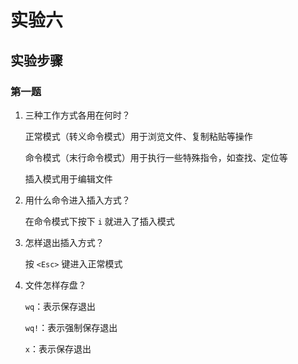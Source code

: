 # 实验六

## 实验步骤

### 第一题

1. 三种工作方式各用在何时？

    正常模式（转义命令模式）用于浏览文件、复制粘贴等操作

    命令模式（末行命令模式）用于执行一些特殊指令，如查找、定位等 	

    插入模式用于编辑文件

2. 用什么命令进入插入方式？

    在命令模式下按下 `i` 就进入了插入模式

3. 怎样退出插入方式？

    按 `<Esc>` 键进入正常模式

4. 文件怎样存盘？

    `wq`：表示保存退出

    `wq!`：表示强制保存退出

    `x`：表示保存退出

